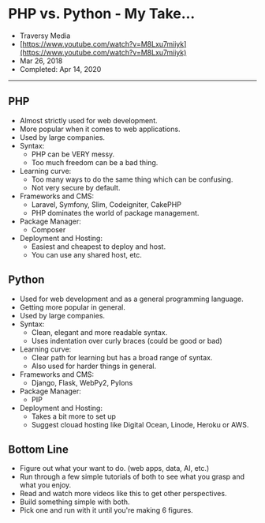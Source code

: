 # PHP vs. Python - My Take...
- Traversy Media
- [https://www.youtube.com/watch?v=M8Lxu7miiyk](https://www.youtube.com/watch?v=M8Lxu7miiyk)
- Mar 26, 2018
- Completed: Apr 14, 2020
---

## PHP
- Almost strictly used for web development.
- More popular when it comes to web applications.
- Used by large companies.
- Syntax:
	- PHP can be VERY messy.
	- Too much freedom can be a bad thing.
- Learning curve:
	- Too many ways to do the same thing which can be confusing.
	- Not very secure by default.
- Frameworks and CMS:
	- Laravel, Symfony, Slim, Codeigniter, CakePHP
	- PHP dominates the world of package management.
- Package Manager:
	- Composer
- Deployment and Hosting:
	- Easiest and cheapest to deploy and host.
	- You can use any shared host, etc.

## Python
- Used for web development and as a general programming language.
- Getting more popular in general.
- Used by large companies.
- Syntax:
	- Clean, elegant and more readable syntax.
	- Uses indentation over curly braces (could be good or bad)
- Learning curve:
	- Clear path for learning but has a broad range of syntax.
	- Also used for harder things in general.
- Frameworks and CMS:
	- Django, Flask, WebPy2, Pylons
- Package Manager:
	- PIP
- Deployment and Hosting:
	- Takes a bit more to set up
	- Suggest clouad hosting like Digital Ocean, Linode, Heroku or AWS.


## Bottom Line
- Figure out what your want to do. (web apps, data, AI, etc.)
- Run through a few simple tutorials of both to see what you grasp and what you enjoy.
- Read and watch more videos like this to get other perspectives.
- Build something simple with both.
- Pick one and run with it until you're making 6 figures.


